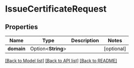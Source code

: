 # IssueCertificateRequest

## Properties

Name | Type | Description | Notes
------------ | ------------- | ------------- | -------------
**domain** | Option<**String**> |  | [optional]

[[Back to Model list]](../README.md#documentation-for-models) [[Back to API list]](../README.md#documentation-for-api-endpoints) [[Back to README]](../README.md)


